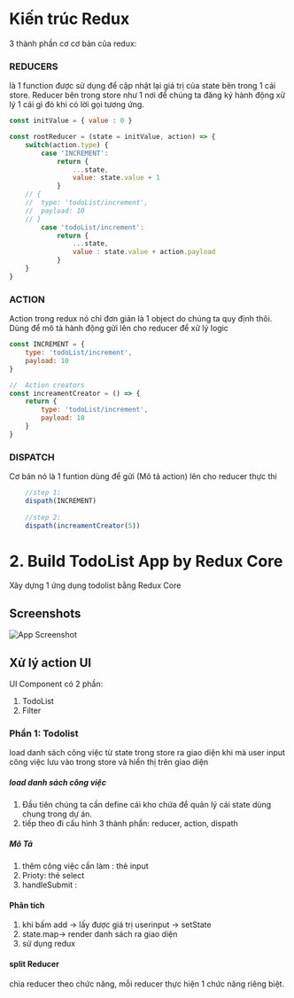 # Kiến trúc Redux
3 thành phần cơ cơ bản của redux:

### REDUCERS 
là 1 function được sử dụng để cập nhật lại giá trị của state bên trong 1 cái store.
Reducer bên trong store như 1 nơi để chúng ta đăng ký hành động xử lý 1 cái gì đó khi có lời gọi tương ứng.

```javascript
const initValue = { value : 0 }

const rootReducer = (state = initValue, action) => {
    switch(action.type) {
        case 'INCREMENT':
            return {
                ...state, 
                value: state.value + 1
            }
    // {
    //  type: 'todoList/increment',
    //  payload: 10
    // }
        case 'todoList/increment': 
            return {
                ...state,
                value : state.value + action.payload
            }
    }
}
```

### ACTION 
Action trong redux nó chỉ đơn giản là 1 object do chúng ta quy định thôi. 
Dùng để mô tả hành động gửi lên cho reducer để xử lý logic

```js
const INCREMENT = {
    type: 'todoList/increment',
    payload: 10
}

//  Action creators
const increamentCreator = () => {
    return {
        type: 'todoList/increment',
        payload: 10
    }
}
```

### DISPATCH
Cơ bản nó là 1 funtion dùng để gửi (Mô tả action) lên cho reducer thực thi

```js
    //step 1:
    dispath(INCREMENT)
    
    //step 2:
    dispath(increamentCreator(5))

```
# 2. Build TodoList App by Redux Core
Xây dựng 1 ứng dụng todolist bằng Redux Core

## Screenshots
![App Screenshot](./public/todo_image.png)



## Xử lý action UI
UI Component có 2 phần:
1. TodoList
2. Filter


### Phần 1: Todolist
load danh sách công việc từ state trong store ra giao diện
khi mà user input công việc lưu vào trong store và hiển thị trên giao diện

##### load danh sách công việc
1. Đầu tiên chúng ta cần define cái kho chứa để quản lý cái state dùng chung trong dự án.
2. tiếp theo đi cấu hình 3 thành phần:  reducer, action, dispath


##### Mô Tả
1. thêm công việc cần làm : thẻ input
2. Prioty: thẻ select
3. handleSubmit : 

#### Phân tích
1. khi bấm add -> lấy được giá trị userinput -> setState
2. state.map-> render danh sách ra giao diện
3. sử dụng redux



#### split Reducer
chia reducer theo chức năng, mỗi reducer thực hiện 1 chức năng riêng biệt.